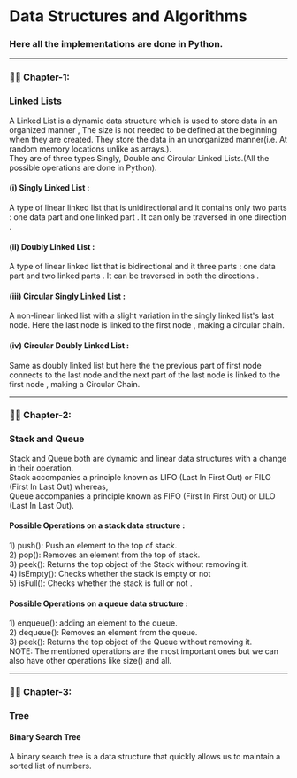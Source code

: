 # Data Structures and Algorithms 
<h3>Here all the implementations are done in Python.</h3>

---
### :man_technologist: Chapter-1:
<h3>Linked Lists</h3>
A Linked List is a dynamic data structure which is used to store data in an organized manner , The size is not needed to be defined at the beginning when they are created.
They store the data in an unorganized manner(i.e. At random memory locations unlike as arrays.).
<br>
They are of three types Singly, Double and Circular Linked Lists.(All the possible operations are done in Python).
<h4>(i) Singly Linked List :</h4>
A type of linear linked list that is unidirectional and it contains only two parts : one data part and one linked part . It can only be traversed in one direction .
<h4>(ii) Doubly Linked List :</h4>
A type of linear linked list that is bidirectional and it three parts : one data part and two linked parts . It can be traversed in both the directions .
<h4>(iii) Circular Singly Linked List :</h4>
A non-linear linked list with a slight variation in the singly linked list's last node. Here the last node is linked to the first node , making a circular chain.
<h4>(iv) Circular Doubly Linked List :</h4>
Same as doubly linked list but here the the previous part of first node connects to the last node and the next part of the last node is linked to the first node , making a Circular Chain.

---
### :man_technologist: Chapter-2:
<h3>Stack and Queue</h3>
Stack and Queue both are dynamic and linear data structures with a change in their operation.<br>
Stack accompanies a principle known as LIFO (Last In First Out) or FILO (First In Last Out) whereas,<br>
Queue accompanies a principle known as FIFO (First In First Out) or LILO (Last In Last Out).

<h4>Possible Operations on a stack data structure :</h4>
1) push(): Push an element to the top of stack.<br>
2) pop(): Removes an element from the top of stack.<br>
3) peek(): Returns the top object of the Stack without removing it.<br>
4) isEmpty(): Checks whether the stack is empty or not <br>
5) isFull(): Checks whether the stack is full or not .<br>

<h4>Possible Operations on a queue data structure :</h4>
1) enqueue(): adding an element to the queue.<br>
2) dequeue(): Removes an element from the queue.<br>
3) peek(): Returns the top object of the Queue without removing it.<br>
NOTE:  The mentioned operations are the most important ones but we can also have other operations like size() and all.


---
### :man_technologist: Chapter-3:
<h3>Tree</h3>
<h4>Binary Search Tree</h4>A binary search tree is a data structure that quickly allows us to maintain a sorted list of numbers.
